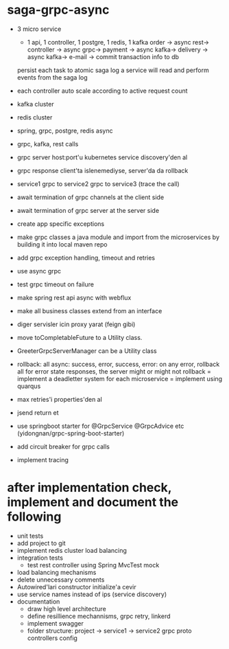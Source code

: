 # saga-grpc-async
- 3 micro service
  - 1 api, 1 controller, 1 postgre, 1 redis, 1 kafka
  order -> async rest-> controller -> async grpc-> payment
                                   -> async kafka-> delivery
                                   -> async kafka-> e-mail
                                   -> commit transaction info to db
    
  persist each task to atomic saga log
  a service will read and perform events from the saga log

- each controller auto scale according to active request count
- kafka cluster
- redis cluster
- spring, grpc, postgre, redis async
- grpc, kafka, rest calls
- grpc server host:port'u kubernetes service discovery'den al
- grpc response client'ta islenemediyse, server'da da rollback
- service1 grpc to service2 grpc to service3 (trace the call)
- await termination of grpc channels at the client side
- await termination of grpc server at the server side
- create app specific exceptions
- make grpc classes a java module and import from the microservices by building it into local maven repo
- add grpc exception handling, timeout and retries
- use async grpc
- test grpc timeout on failure
- make spring rest api async with webflux
- make all business classes extend from an interface
- diger servisler icin proxy yarat (feign gibi)
- move toCompletableFuture to a Utility class.
- GreeterGrpcServerManager can be a Utility class
- rollback: all async: success, error, success, error:
  on any error, rollback all
  for error state responses, the server might or might not rollback
= implement a deadletter system for each microservice
= implement using quarqus
- max retries'i properties'den al
- jsend return et
- use springboot starter for @GrpcService @GrpcAdvice etc (yidongnan/grpc-spring-boot-starter)
- add circuit breaker for grpc calls
- implement tracing

# after implementation check, implement and document the following
- unit tests
- add project to git
- implement redis cluster load balancing
- integration tests
  - test rest controller using Spring MvcTest mock
- load balancing mechanisms
- delete unnecessary comments
- Autowired'lari constructor initialize'a cevir
- use service names instead of ips (service discovery)
- documentation
  - draw high level architecture
  - define resillience mechannisms, grpc retry, linkerd
  - implement swagger
  - folder structure: 
    project -> service1
            -> service2
               grpc
                 proto
               controllers
               config
